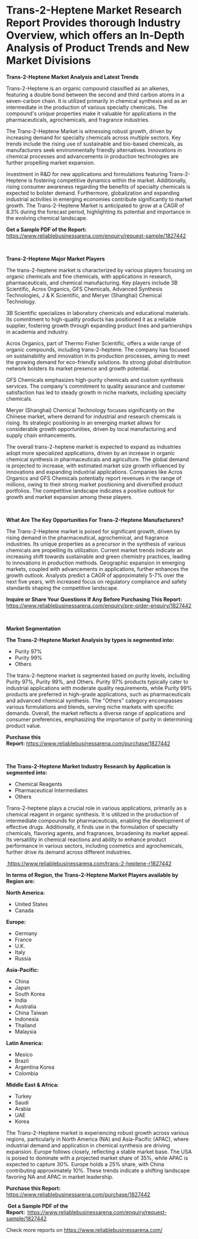 <p><h1>Trans-2-Heptene Market Research Report Provides thorough Industry Overview, which offers an In-Depth Analysis of Product Trends and New Market Divisions</h1></p><p><strong>Trans-2-Heptene Market Analysis and Latest Trends</strong></p>
<p><p>Trans-2-Heptene is an organic compound classified as an alkenes, featuring a double bond between the second and third carbon atoms in a seven-carbon chain. It is utilized primarily in chemical synthesis and as an intermediate in the production of various specialty chemicals. The compound's unique properties make it valuable for applications in the pharmaceuticals, agrochemicals, and fragrance industries.</p><p>The Trans-2-Heptene Market is witnessing robust growth, driven by increasing demand for specialty chemicals across multiple sectors. Key trends include the rising use of sustainable and bio-based chemicals, as manufacturers seek environmentally friendly alternatives. Innovations in chemical processes and advancements in production technologies are further propelling market expansion.</p><p>Investment in R&D for new applications and formulations featuring Trans-2-Heptene is fostering competitive dynamics within the market. Additionally, rising consumer awareness regarding the benefits of specialty chemicals is expected to bolster demand. Furthermore, globalization and expanding industrial activities in emerging economies contribute significantly to market growth. The Trans-2-Heptene Market is anticipated to grow at a CAGR of 8.3% during the forecast period, highlighting its potential and importance in the evolving chemical landscape.</p></p>
<p><strong>Get a Sample PDF of the Report:&nbsp;</strong> <a href="https://www.reliablebusinessarena.com/enquiry/request-sample/1827442?utm_campaign=2031&utm_medium=2&utm_source=Github&utm_content=ia&utm_term=03022025&utm_id=trans-2-heptene">https://www.reliablebusinessarena.com/enquiry/request-sample/1827442</a></p>
<p>&nbsp;</p>
<p><strong>Trans-2-Heptene Major Market Players</strong></p>
<p><p>The trans-2-heptene market is characterized by various players focusing on organic chemicals and fine chemicals, with applications in research, pharmaceuticals, and chemical manufacturing. Key players include 3B Scientific, Acros Organics, GFS Chemicals, Advanced Synthesis Technologies, J & K Scientific, and Meryer (Shanghai) Chemical Technology.</p><p>3B Scientific specializes in laboratory chemicals and educational materials. Its commitment to high-quality products has positioned it as a reliable supplier, fostering growth through expanding product lines and partnerships in academia and industry.</p><p>Acros Organics, part of Thermo Fisher Scientific, offers a wide range of organic compounds, including trans-2-heptene. The company has focused on sustainability and innovation in its production processes, aiming to meet the growing demand for eco-friendly solutions. Its strong global distribution network bolsters its market presence and growth potential.</p><p>GFS Chemicals emphasizes high-purity chemicals and custom synthesis services. The company's commitment to quality assurance and customer satisfaction has led to steady growth in niche markets, including specialty chemicals.</p><p>Meryer (Shanghai) Chemical Technology focuses significantly on the Chinese market, where demand for industrial and research chemicals is rising. Its strategic positioning in an emerging market allows for considerable growth opportunities, driven by local manufacturing and supply chain enhancements.</p><p>The overall trans-2-heptene market is expected to expand as industries adopt more specialized applications, driven by an increase in organic chemical synthesis in pharmaceuticals and agriculture. The global demand is projected to increase, with estimated market size growth influenced by innovations and expanding industrial applications. Companies like Acros Organics and GFS Chemicals potentially report revenues in the range of millions, owing to their strong market positioning and diversified product portfolios. The competitive landscape indicates a positive outlook for growth and market expansion among these players.</p></p>
<p>&nbsp;</p>
<p><strong>What Are The Key Opportunities For Trans-2-Heptene Manufacturers?</strong></p>
<p><p>The Trans-2-Heptene market is poised for significant growth, driven by rising demand in the pharmaceutical, agrochemical, and fragrance industries. Its unique properties as a precursor in the synthesis of various chemicals are propelling its utilization. Current market trends indicate an increasing shift towards sustainable and green chemistry practices, leading to innovations in production methods. Geographic expansion in emerging markets, coupled with advancements in applications, further enhances the growth outlook. Analysts predict a CAGR of approximately 5-7% over the next five years, with increased focus on regulatory compliance and safety standards shaping the competitive landscape.</p></p>
<p><strong>Inquire or Share Your Questions If Any Before Purchasing This Report:</strong> <a href="https://www.reliablebusinessarena.com/enquiry/pre-order-enquiry/1827442?utm_campaign=2031&utm_medium=2&utm_source=Github&utm_content=ia&utm_term=03022025&utm_id=trans-2-heptene">https://www.reliablebusinessarena.com/enquiry/pre-order-enquiry/1827442</a></p>
<p>&nbsp;</p>
<p><strong>Market Segmentation</strong></p>
<p><strong>The Trans-2-Heptene Market Analysis by types is segmented into:</strong></p>
<p><ul><li>Purity 97%</li><li>Purity 99%</li><li>Others</li></ul></p>
<p><p>The trans-2-heptene market is segmented based on purity levels, including Purity 97%, Purity 99%, and Others. Purity 97% products typically cater to industrial applications with moderate quality requirements, while Purity 99% products are preferred in high-grade applications, such as pharmaceuticals and advanced chemical synthesis. The "Others" category encompasses various formulations and blends, serving niche markets with specific demands. Overall, the market reflects a diverse range of applications and consumer preferences, emphasizing the importance of purity in determining product value.</p></p>
<p><strong>Purchase this Report:&nbsp;</strong><a href="https://www.reliablebusinessarena.com/purchase/1827442?utm_campaign=2031&utm_medium=2&utm_source=Github&utm_content=ia&utm_term=03022025&utm_id=trans-2-heptene">https://www.reliablebusinessarena.com/purchase/1827442</a></p>
<p>&nbsp;</p>
<p><strong>The Trans-2-Heptene Market Industry Research by Application is segmented into:</strong></p>
<p><ul><li>Chemical Reagents</li><li>Pharmaceutical Intermediates</li><li>Others</li></ul></p>
<p><p>Trans-2-heptene plays a crucial role in various applications, primarily as a chemical reagent in organic synthesis. It is utilized in the production of intermediate compounds for pharmaceuticals, enabling the development of effective drugs. Additionally, it finds use in the formulation of specialty chemicals, flavoring agents, and fragrances, broadening its market appeal. Its versatility in chemical reactions and ability to enhance product performance in various sectors, including cosmetics and agrochemicals, further drive its demand across different industries.</p></p>
<p><a href="https://www.reliablebusinessarena.com/trans-2-heptene-r1827442?utm_campaign=2031&utm_medium=2&utm_source=Github&utm_content=ia&utm_term=03022025&utm_id=trans-2-heptene">&nbsp;https://www.reliablebusinessarena.com/trans-2-heptene-r1827442</a></p>
<p><strong>In terms of Region, the Trans-2-Heptene Market Players available by Region are:</strong></p>
<p>
    <p> <strong> North America: </strong>
        <ul>
            <li>United States</li>
            <li>Canada</li>
        </ul>
        </p> 
    <p> <strong> Europe: </strong>
        <ul>
            <li>Germany</li>
            <li>France</li>
            <li>U.K.</li>
            <li>Italy</li>
            <li>Russia</li>
        </ul>
        </p> 
    <p> <strong> Asia-Pacific: </strong>
        <ul>
            <li>China</li>
            <li>Japan</li>
            <li>South Korea</li>
            <li>India</li>
            <li>Australia</li>
            <li>China Taiwan</li>
            <li>Indonesia</li>
            <li>Thailand</li>
            <li>Malaysia</li>
        </ul>
        </p> 
    <p> <strong> Latin America: </strong>
        <ul>
            <li>Mexico</li>
            <li>Brazil</li>
            <li>Argentina Korea</li>
            <li>Colombia</li>
        </ul>
        </p> 
    <p> <strong> Middle East & Africa: </strong>
        <ul>
            <li>Turkey</li>
            <li>Saudi</li>
            <li>Arabia</li>
            <li>UAE</li>
            <li>Korea</li>
        </ul>
    </p>
    </p>
<p><p>The Trans-2-Heptene market is experiencing robust growth across various regions, particularly in North America (NA) and Asia-Pacific (APAC), where industrial demand and application in chemical synthesis are driving expansion. Europe follows closely, reflecting a stable market base. The USA is poised to dominate with a projected market share of 35%, while APAC is expected to capture 30%. Europe holds a 25% share, with China contributing approximately 10%. These trends indicate a shifting landscape favoring NA and APAC in market leadership.</p></p>
<p><strong>Purchase this Report: </strong><a href="https://www.reliablebusinessarena.com/purchase/1827442?utm_campaign=2031&utm_medium=2&utm_source=Github&utm_content=ia&utm_term=03022025&utm_id=trans-2-heptene">https://www.reliablebusinessarena.com/purchase/1827442</a></p>
<p>&nbsp;<strong>Get a Sample PDF of the Report:&nbsp;&nbsp;</strong><a href="https://www.reliablebusinessarena.com/enquiry/request-sample/1827442?utm_campaign=2031&utm_medium=2&utm_source=Github&utm_content=ia&utm_term=03022025&utm_id=trans-2-heptene">https://www.reliablebusinessarena.com/enquiry/request-sample/1827442</a></p>
<p><strong></strong></p>
<p>Check more reports on <a href="https://www.reliablebusinessarena.com/?utm_campaign=2031&utm_medium=2&utm_source=Github&utm_content=ia&utm_term=03022025&utm_id=trans-2-heptene">https://www.reliablebusinessarena.com/</a></p>